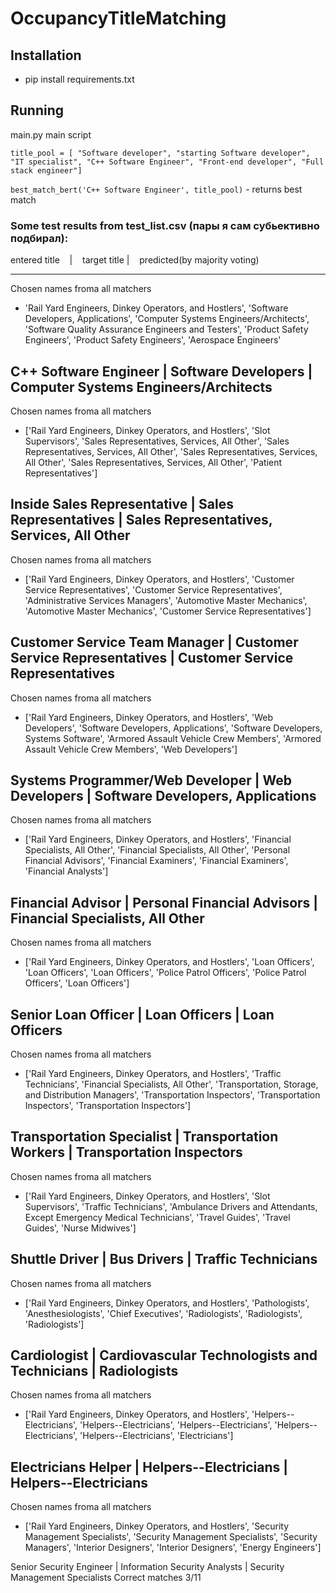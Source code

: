 # OccupancyTitleMatching

## Installation

- pip install requirements.txt


## Running
main.py main script 

`title_pool = [ "Software developer",
    "starting Software developer",
    "IT specialist",
    "C++ Software Engineer",
    "Front-end developer",
    "Full stack engineer"]`
    
    
`best_match_bert('C++ Software Engineer', title_pool)` - returns best match


### Some test results from test_list.csv (пары я сам субьективно подбирал):

entered title   &nbsp;    &nbsp;|    &nbsp;&nbsp;        target title               |   &nbsp;&nbsp;         predicted(by majority voting)
_______________________________________
Chosen names froma all matchers
- 'Rail Yard Engineers, Dinkey Operators, and Hostlers', 'Software Developers, Applications', 'Computer Systems Engineers/Architects', 'Software Quality Assurance Engineers and Testers', 'Product Safety Engineers', 'Product Safety Engineers', 'Aerospace Engineers'

C++ Software Engineer |  Software Developers |  Computer Systems Engineers/Architects
------------------------------
Chosen names froma all matchers
- ['Rail Yard Engineers, Dinkey Operators, and Hostlers', 'Slot Supervisors', 'Sales Representatives, Services, All Other', 'Sales Representatives, Services, All Other', 'Sales Representatives, Services, All Other', 'Sales Representatives, Services, All Other', 'Patient Representatives']

Inside Sales Representative |  Sales Representatives |  Sales Representatives, Services, All Other
------------------------------
Chosen names froma all matchers
- ['Rail Yard Engineers, Dinkey Operators, and Hostlers', 'Customer Service Representatives', 'Customer Service Representatives', 'Administrative Services Managers', 'Automotive Master Mechanics', 'Automotive Master Mechanics', 'Customer Service Representatives']

Customer Service Team Manager |  Customer Service Representatives |  Customer Service Representatives
------------------------------
Chosen names froma all matchers
- ['Rail Yard Engineers, Dinkey Operators, and Hostlers', 'Web Developers', 'Software Developers, Applications', 'Software Developers, Systems Software', 'Armored Assault Vehicle Crew Members', 'Armored Assault Vehicle Crew Members', 'Web Developers']

Systems Programmer/Web Developer |  Web Developers |  Software Developers, Applications
------------------------------
Chosen names froma all matchers 
- ['Rail Yard Engineers, Dinkey Operators, and Hostlers', 'Financial Specialists, All Other', 'Financial Specialists, All Other', 'Personal Financial Advisors', 'Financial Examiners', 'Financial Examiners', 'Financial Analysts']

Financial Advisor |  Personal Financial Advisors |  Financial Specialists, All Other
------------------------------
Chosen names froma all matchers
- ['Rail Yard Engineers, Dinkey Operators, and Hostlers', 'Loan Officers', 'Loan Officers', 'Loan Officers', 'Police Patrol Officers', 'Police Patrol Officers', 'Loan Officers']

Senior Loan Officer |  Loan Officers |  Loan Officers
------------------------------
Chosen names froma all matchers
- ['Rail Yard Engineers, Dinkey Operators, and Hostlers', 'Traffic Technicians', 'Financial Specialists, All Other', 'Transportation, Storage, and Distribution Managers', 'Transportation Inspectors', 'Transportation Inspectors', 'Transportation Inspectors']

Transportation Specialist |  Transportation Workers |  Transportation Inspectors
------------------------------
Chosen names froma all matchers 
- ['Rail Yard Engineers, Dinkey Operators, and Hostlers', 'Slot Supervisors', 'Traffic Technicians', 'Ambulance Drivers and Attendants, Except Emergency Medical Technicians', 'Travel Guides', 'Travel Guides', 'Nurse Midwives']

Shuttle Driver |  Bus Drivers |  Traffic Technicians
------------------------------
Chosen names froma all matchers
- ['Rail Yard Engineers, Dinkey Operators, and Hostlers', 'Pathologists', 'Anesthesiologists', 'Chief Executives', 'Radiologists', 'Radiologists', 'Radiologists']

Cardiologist |  Cardiovascular Technologists and Technicians |  Radiologists
------------------------------
Chosen names froma all matchers
- ['Rail Yard Engineers, Dinkey Operators, and Hostlers', 'Helpers--Electricians', 'Helpers--Electricians', 'Helpers--Electricians', 'Helpers--Electricians', 'Helpers--Electricians', 'Electricians']

Electricians Helper |  Helpers--Electricians |  Helpers--Electricians
------------------------------
Chosen names froma all matchers
- ['Rail Yard Engineers, Dinkey Operators, and Hostlers', 'Security Management Specialists', 'Security Management Specialists', 'Security Managers', 'Interior Designers', 'Interior Designers', 'Energy Engineers']

Senior Security Engineer |  Information Security Analysts |  Security Management Specialists
Correct matches 3/11
